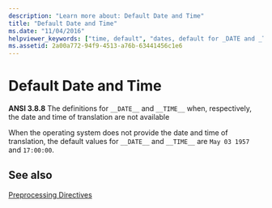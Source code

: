 ```yaml
---
description: "Learn more about: Default Date and Time"
title: "Default Date and Time"
ms.date: "11/04/2016"
helpviewer_keywords: ["time, default", "dates, default for _DATE and _TIME"]
ms.assetid: 2a00a772-94f9-4513-a76b-63441456c1e6
---
```

# Default Date and Time

**ANSI 3.8.8** The definitions for `__DATE__` and `__TIME__` when, respectively, the date and time of translation are not available

When the operating system does not provide the date and time of translation, the default values for `__DATE__` and `__TIME__` are `May 03 1957` and `17:00:00`.

## See also

[Preprocessing Directives](../c-language/preprocessing-directives.md)
